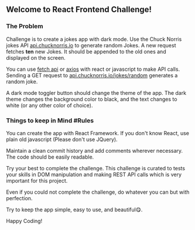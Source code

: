 ## Welcome to React Frontend Challenge!

### The Problem

Challenge is to create a jokes app with dark mode. Use the Chuck Norris jokes API [api.chucknorris.io](https://api.chucknorris.io)  to generate random Jokes. A new request fetches **ten** new Jokes. It should be appended to the old ones and displayed on the screen.

You can use [fetch api](https://developer.mozilla.org/en-US/docs/Web/API/Fetch_API/Using_Fetch) or [axios](https://www.npmjs.com/package/axios) with react or javascript to make API calls. Sending a GET request to  [api.chucknorris.io/jokes/random](https://api.chucknorris.io/jokes/random) generates a random joke.

A dark mode toggler button should change the theme of the app. The dark theme changes the background color to black, and the text changes to white (or any other color of choice).

### Things to keep in Mind #Rules

You can create the app with React Framework. If you don't know React, use plain old javascript (Please don't use JQuery).

Maintain a clean commit history and add comments wherever necessary. The code should be easily readable.

Try your best to complete the challenge. This challenge is curated to tests your skills in DOM manipulation and making REST API calls which is very important for this project.

Even if you could not complete the challenge, do whatever you can but with perfection.

Try to keep the app simple, easy to use, and beautiful😋.

Happy Coding!
